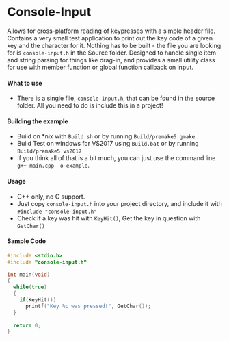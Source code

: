 # Console-Input
Allows for cross-platform reading of keypresses with a simple header file. Contains a very small test application to print out the key code of a given key and the character for it. Nothing has to be built - the file you are looking for is `console-input.h` in the Source folder. Designed to handle single item and string parsing for things like drag-in, and provides a small utility class for use with member function or global function callback on input.

#### What to use
- There is a single file, `console-input.h`, that can be found in the source folder. All you need to do is include this in a project!

#### Building the example
- Build on *nix with `Build.sh` or by running `Build/premake5 gmake`
- Build Test on windows for VS2017 using `Build.bat` or by running `Build/premake5 vs2017`
- If you think all of that is a bit much, you can just use the command line `g++ main.cpp -o example`.

#### Usage
- C++ only, no C support. 
- Just copy `console-input.h` into your project directory, and include it with `#include "console-input.h"`
- Check if a key was hit with `KeyHit()`, Get the key in question with `GetChar()`

#### Sample Code
```c++
#include <stdio.h>
#include "console-input.h"

int main(void)
{
  while(true)
  {
    if(KeyHit())
      printf("Key %c was pressed!", GetChar());
  }
  
  return 0;
}
```
